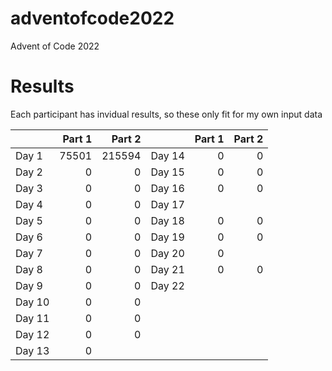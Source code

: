 # adventofcode2022
Advent of Code 2022

# Results

Each participant has invidual results, so these only fit for my own input data

|        |     Part 1 |  Part 2 |        | Part 1 | Part 2 |
|--------|-----------:|--------:|--------|-------:|-------:|
| Day 1  |      75501 |  215594 | Day 14 |      0 |      0 |
| Day 2  |          0 |       0 | Day 15 |      0 |      0 |
| Day 3  |          0 |       0 | Day 16 |      0 |      0 |
| Day 4  |          0 |       0 | Day 17 |        |        |
| Day 5  |          0 |       0 | Day 18 |      0 |      0 |
| Day 6  |          0 |       0 | Day 19 |      0 |      0 |
| Day 7  |          0 |       0 | Day 20 |      0 |        |
| Day 8  |          0 |       0 | Day 21 |      0 |      0 |
| Day 9  |          0 |       0 | Day 22 |
| Day 10 |          0 |       0 |
| Day 11 |          0 |       0 |
| Day 12 |          0 |       0 |
| Day 13 |          0 |         |
